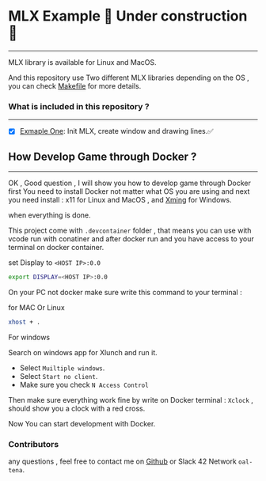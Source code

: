 # MLX Example 🚧 Under construction 🚧
---
MLX library is available for Linux and MacOS.

And this repository use Two different MLX libraries depending on the OS , you can check [Makefile](./Makefile) for more details.


### What is included in this repository ?
---
- [x] [Exmaple One](./src/window/): Init MLX, create window and drawing lines.✅

## How Develop Game through Docker ?
---
OK , Good question , I will show you how to develop game through Docker first You need to install Docker not matter what OS you are using and next you need install :
x11 for Linux and MacOS , and [Xming](https://sourceforge.net/projects/xming/) for Windows.

when everything is done.

This project come with `.devcontainer` folder , that means you can use with vcode  run with conatiner and after docker run and you have access to your terminal on docker container.

set Display to `<HOST IP>:0.0`
```bash 
export DISPLAY=<HOST IP>:0.0
```

On your PC not docker make sure write this command to your terminal :

for MAC Or Linux
```bash
xhost + .
```

For windows

Search on windows app for Xlunch and run it.
 - Select `Muiltiple windows`.
 - Select `Start no client`.
 - Make sure you check `N Access Control`

 Then make sure everything work fine by write on Docker terminal :
 `Xclock` , should show you a clock with a red cross.

 Now You can start development with Docker.

### Contributors
any questions , feel free to contact me on [Github](https://github.com/i99dev) or Slack 42 Network `oal-tena`.